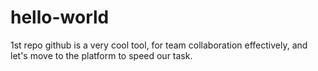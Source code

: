 # hello-world
1st repo
github is a very cool tool, for team collaboration effectively, and let's move to the platform to speed our task.
